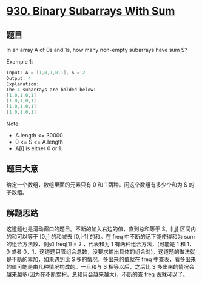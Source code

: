 # [930. Binary Subarrays With Sum](https://leetcode.com/problems/binary-subarrays-with-sum/)

## 题目

In an array A of 0s and 1s, how many non-empty subarrays have sum S?



Example 1:

```c
Input: A = [1,0,1,0,1], S = 2
Output: 4
Explanation: 
The 4 subarrays are bolded below:
[1,0,1,0,1]
[1,0,1,0,1]
[1,0,1,0,1]
[1,0,1,0,1]
```


Note:

- A.length <= 30000
- 0 <= S <= A.length
- A[i] is either 0 or 1.


## 题目大意

给定一个数组，数组里面的元素只有 0 和 1 两种。问这个数组有多少个和为 S 的子数组。

## 解题思路

这道题也是滑动窗口的题目。不断的加入右边的值，直到总和等于 S。[i,j] 区间内的和可以等于 [0,j] 的和减去 [0,i-1] 的和。在 freq 中不断的记下能使得和为 sum 的组合方法数，例如 freq[1] = 2 ，代表和为 1 有两种组合方法，(可能是 1 和 1，0 或者 0，1，这道题只管组合总数，没要求输出具体的组合对)。这道题的做法就是不断的累加，如果遇到比 S 多的情况，多出来的值就在 freq 中查表，看多出来的值可能是由几种情况构成的。一旦和与 S 相等以后，之后比 S 多出来的情况会越来越多(因为在不断累积，总和只会越来越大)，不断的查 freq 表就可以了。
